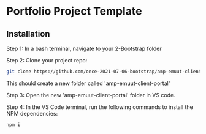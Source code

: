# Portfolio Project Template


## Installation

Step 1: In a bash terminal, navigate to your 2-Bootstrap folder

Step 2: Clone your project repo:

```sh
git clone https://github.com/once-2021-07-06-bootstrap/amp-emuut-client-portal.git
```
This should create a new folder called 'amp-emuut-client-portal'

Step 3: Open the new 'amp-emuut-client-portal' folder in VS code.

Step 4: In the VS Code terminal, run the following commands to install the NPM dependencies:


```sh
npm i
```

